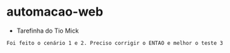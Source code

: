 # automacao-web

- Tarefinha do Tio Mick
```
Foi feito o cenário 1 e 2. Preciso corrigir o ENTAO e melhor o teste 3
```